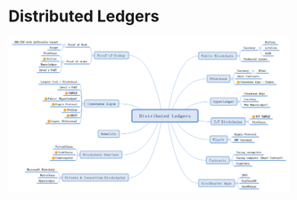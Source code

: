 # Distributed Ledgers

![Alt text](Distributed%20Ledgers.png "Mindmap for distributed ledgers ecosystem")
